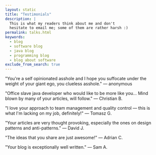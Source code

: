 ```yaml
---
layout: static
title: "Testimonials"
description: |
  This is what my readers think about me and don't
  hesitate to email me; some of them are rather harsh :)
permalink: talks.html
keywords:
  - blog
  - software blog
  - java blog
  - programming blog
  - blog about software
exclude_from_search: true
---
```


"You're a self opinionated asshole and I hope you suffocate
under the weight of your giant ego, you clueless asshole."
&mdash; anonymous

"Office slave java developer who would like to be more like you...
Mind blown by many of your articles, will follow."
&mdash; Christian B.

"I love your approach to team management and quality control &mdash;
this is what I'm lacking on my job, definitely!"
&mdash; Tomasz G.

"Your articles are very thought provoking, especially the
ones on design patterns and anti-patterns."
&mdash; David J.

"The ideas that you share are just awesome!"
&mdash; Adrian C.

"Your blog is exceptionally well written."
&mdash; Sam A.
